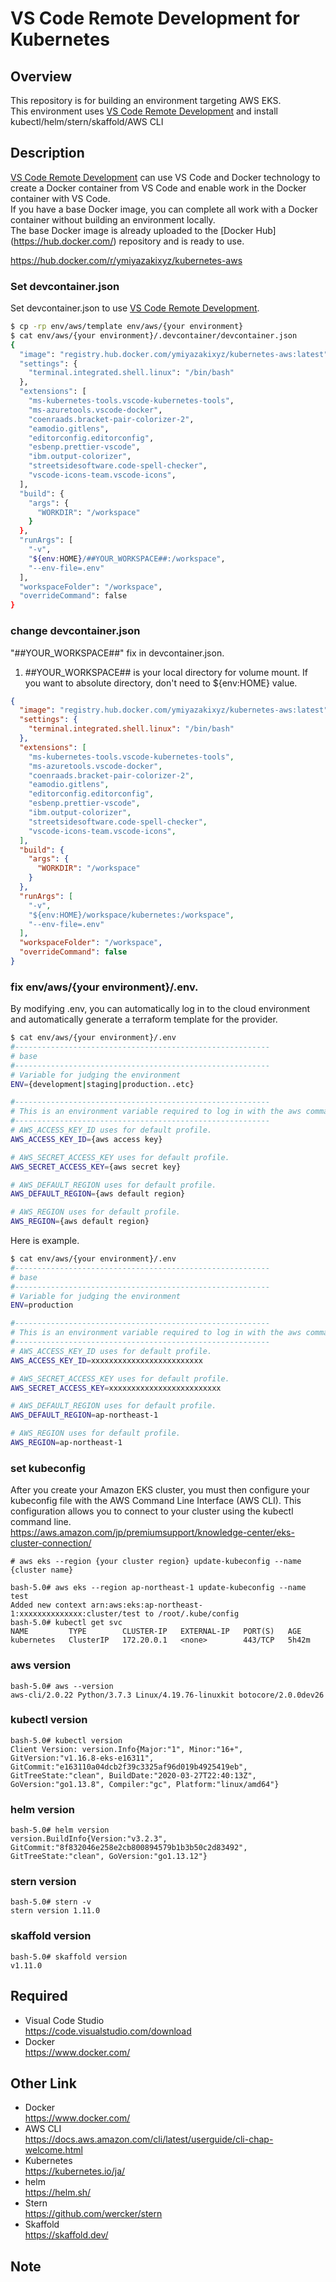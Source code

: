 # VS Code Remote Development for Kubernetes

## Overview

This repository is for building an environment targeting AWS EKS.  
This environment uses [VS Code Remote Development](https://code.visualstudio.com/docs/remote/remote-overview) and install kubectl/helm/stern/skaffold/AWS CLI

## Description

[VS Code Remote Development](https://code.visualstudio.com/docs/remote/remote-overview) can use VS Code and Docker technology to create a Docker container from VS Code and enable work in the Docker container with VS Code.  
If you have a base Docker image, you can complete all work with a Docker container without building an environment locally.  
The base Docker image is already uploaded to the [Docker Hub] (https://hub.docker.com/) repository and is ready to use.

https://hub.docker.com/r/ymiyazakixyz/kubernetes-aws

### Set devcontainer.json

Set devcontainer.json to use [VS Code Remote Development](https://code.visualstudio.com/docs/remote/remote-overview).

```bash
$ cp -rp env/aws/template env/aws/{your environment}
$ cat env/aws/{your environment}/.devcontainer/devcontainer.json
{
  "image": "registry.hub.docker.com/ymiyazakixyz/kubernetes-aws:latest",
  "settings": {
    "terminal.integrated.shell.linux": "/bin/bash"
  },
  "extensions": [
    "ms-kubernetes-tools.vscode-kubernetes-tools",
    "ms-azuretools.vscode-docker",
    "coenraads.bracket-pair-colorizer-2",
    "eamodio.gitlens",
    "editorconfig.editorconfig",
    "esbenp.prettier-vscode",
    "ibm.output-colorizer",
    "streetsidesoftware.code-spell-checker",
    "vscode-icons-team.vscode-icons",
  ],
  "build": {
    "args": {
      "WORKDIR": "/workspace"
    }
  },
  "runArgs": [
    "-v",
    "${env:HOME}/##YOUR_WORKSPACE##:/workspace",
    "--env-file=.env"
  ],
  "workspaceFolder": "/workspace",
  "overrideCommand": false
}
```

### change devcontainer.json

"##YOUR_WORKSPACE##" fix in devcontainer.json.

1. ##YOUR_WORKSPACE## is your local directory for volume mount. If you want to absolute directory, don't need to \${env:HOME} value.

```json
{
  "image": "registry.hub.docker.com/ymiyazakixyz/kubernetes-aws:latest",
  "settings": {
    "terminal.integrated.shell.linux": "/bin/bash"
  },
  "extensions": [
    "ms-kubernetes-tools.vscode-kubernetes-tools",
    "ms-azuretools.vscode-docker",
    "coenraads.bracket-pair-colorizer-2",
    "eamodio.gitlens",
    "editorconfig.editorconfig",
    "esbenp.prettier-vscode",
    "ibm.output-colorizer",
    "streetsidesoftware.code-spell-checker",
    "vscode-icons-team.vscode-icons",
  ],
  "build": {
    "args": {
      "WORKDIR": "/workspace"
    }
  },
  "runArgs": [
    "-v",
    "${env:HOME}/workspace/kubernetes:/workspace",
    "--env-file=.env"
  ],
  "workspaceFolder": "/workspace",
  "overrideCommand": false
}
```

### fix env/aws/{your environment}/.env.

By modifying .env, you can automatically log in to the cloud environment and automatically generate a terraform template for the provider.

```bash
$ cat env/aws/{your environment}/.env
#---------------------------------------------------------
# base
#---------------------------------------------------------
# Variable for judging the environment
ENV={development|staging|production..etc}

#---------------------------------------------------------
# This is an environment variable required to log in with the aws command.
#---------------------------------------------------------
# AWS_ACCESS_KEY_ID uses for default profile.
AWS_ACCESS_KEY_ID={aws access key}

# AWS_SECRET_ACCESS_KEY uses for default profile.
AWS_SECRET_ACCESS_KEY={aws secret key}

# AWS_DEFAULT_REGION uses for default profile.
AWS_DEFAULT_REGION={aws default region}

# AWS_REGION uses for default profile.
AWS_REGION={aws default region}
```

Here is example.

```bash
$ cat env/aws/{your environment}/.env
#---------------------------------------------------------
# base
#---------------------------------------------------------
# Variable for judging the environment
ENV=production

#---------------------------------------------------------
# This is an environment variable required to log in with the aws command.
#---------------------------------------------------------
# AWS_ACCESS_KEY_ID uses for default profile.
AWS_ACCESS_KEY_ID=xxxxxxxxxxxxxxxxxxxxxxxxx

# AWS_SECRET_ACCESS_KEY uses for default profile.
AWS_SECRET_ACCESS_KEY=xxxxxxxxxxxxxxxxxxxxxxxxx

# AWS_DEFAULT_REGION uses for default profile.
AWS_DEFAULT_REGION=ap-northeast-1

# AWS_REGION uses for default profile.
AWS_REGION=ap-northeast-1
```

### set kubeconfig
After you create your Amazon EKS cluster, you must then configure your kubeconfig file with the AWS Command Line Interface (AWS CLI). This configuration allows you to connect to your cluster using the kubectl command line.  
https://aws.amazon.com/jp/premiumsupport/knowledge-center/eks-cluster-connection/

```
# aws eks --region {your cluster region} update-kubeconfig --name {cluster name}
```

```
bash-5.0# aws eks --region ap-northeast-1 update-kubeconfig --name test
Added new context arn:aws:eks:ap-northeast-1:xxxxxxxxxxxxxx:cluster/test to /root/.kube/config
bash-5.0# kubectl get svc
NAME         TYPE        CLUSTER-IP   EXTERNAL-IP   PORT(S)   AGE
kubernetes   ClusterIP   172.20.0.1   <none>        443/TCP   5h42m
```

### aws version

```
bash-5.0# aws --version
aws-cli/2.0.22 Python/3.7.3 Linux/4.19.76-linuxkit botocore/2.0.0dev26
```

### kubectl version

```
bash-5.0# kubectl version
Client Version: version.Info{Major:"1", Minor:"16+", GitVersion:"v1.16.8-eks-e16311", GitCommit:"e163110a04dcb2f39c3325af96d019b4925419eb", GitTreeState:"clean", BuildDate:"2020-03-27T22:40:13Z", GoVersion:"go1.13.8", Compiler:"gc", Platform:"linux/amd64"}
```

### helm version

```
bash-5.0# helm version
version.BuildInfo{Version:"v3.2.3", GitCommit:"8f832046e258e2cb800894579b1b3b50c2d83492", GitTreeState:"clean", GoVersion:"go1.13.12"}
```

### stern version

```
bash-5.0# stern -v
stern version 1.11.0
```

### skaffold version

```
bash-5.0# skaffold version
v1.11.0
```

## Required

- Visual Code Studio  
  https://code.visualstudio.com/download
- Docker  
  https://www.docker.com/

## Other Link

- Docker  
https://www.docker.com/
- AWS CLI  
https://docs.aws.amazon.com/cli/latest/userguide/cli-chap-welcome.html
- Kubernetes  
https://kubernetes.io/ja/
- helm  
https://helm.sh/
- Stern  
https://github.com/wercker/stern
- Skaffold  
https://skaffold.dev/

## Note
